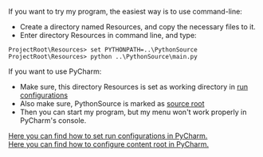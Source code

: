 If you want to try my program, the easiest way is to use command-line:
* Create a directory named Resources, and copy the necessary files to it.
* Enter directory Resources in command line, and type:

```
ProjectRoot\Resources> set PYTHONPATH=..\PythonSource
ProjectRoot\Resources> python ..\PythonSource\main.py

```

If you want to use PyCharm:
* Make sure, this directory Resources is set as working directory in [run configurations](https://www.jetbrains.com/help/pycharm/2016.1/run-debug-configurations.html)
* Also make sure, PythonSource is marked as [source root](https://www.jetbrains.com/help/pycharm/2016.1/content-root.html)
* Then you can start my program, but my menu won't work properly in PyCharm's console.

[Here you can find how to set run configurations in PyCharm.](https://www.jetbrains.com/help/pycharm/2016.1/creating-and-editing-run-debug-configurations.html)  
[Here you can find how to configure content root in PyCharm.](https://www.jetbrains.com/help/idea/2016.1/configuring-content-roots.html)
